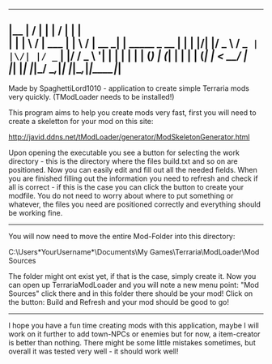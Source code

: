   _______ __  __           _ __  __       _             
 |__   __|  \/  |         | |  \/  |     | |            
    | |  | \  / | ___   __| | \  / | __ _| | _____ _ __ 
    | |  | |\/| |/ _ \ / _` | |\/| |/ _` | |/ / _ \ '__|
    | |  | |  | | (_) | (_| | |  | | (_| |   <  __/ |   
    |_|  |_|  |_|\___/ \__,_|_|  |_|\__,_|_|\_\___|_|   
-------------------------------------------------------------------------------------------------------------------------------------------
Made by SpaghettiLord1010 - application to create simple Terraria mods very quickly. (TModLoader needs to be installed!)

This program aims to help you create mods very fast, first you will need to create a skeletton for your mod on this site:

http://javid.ddns.net/tModLoader/generator/ModSkeletonGenerator.html

Upon opening the executable you see a button for selecting the work directory - this is the directory where the files build.txt and so on are positioned.
Now you can easily edit and fill out all the needed fields.
When you are finished filling out the information you need to refresh and check if all is correct - if this is the case you can click the button to create your modfile.
You do not need to worry about where to put something or whatever, the files you need are positioned correctly and everything should be working fine.

-------------------------------------------------------------------------------------------------------------------------------------------
You will now need to move the entire Mod-Folder into this directory:

C:\Users\*YourUsername*\Documents\My Games\Terraria\ModLoader\Mod Sources

The folder might ont exist yet, if that is the case, simply create it.
Now you can open up TerrariaModLoader and you will note a new menu point: "Mod Sources" click there and in this folder there should be your mod! Click on the button: Build and Refresh and your mod should be good to go!

-------------------------------------------------------------------------------------------------------------------------------------------
I hope you have a fun time creating mods with this application, maybe I will work on it further to add town-NPCs or enemies but for now, a item-creator is better than nothing.
There might be some little mistakes sometimes, but overall it was tested very well - it should work well!
